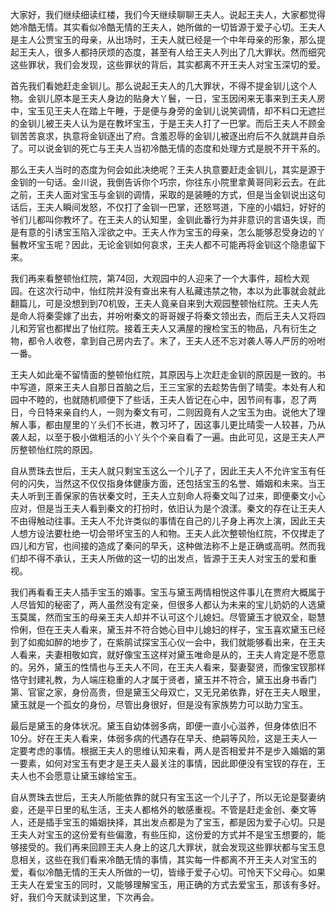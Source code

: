 
大家好，我们继续细读红楼，我们今天继续聊聊王夫人。说起王夫人，大家都觉得她冷酷无情。其实看似冷酷无情的王夫人，她所做的一切皆源于爱子心切。王夫人是主人公贾宝玉的母亲，从出场时，王夫人就已经是一个中年母亲的形象，那么提起王夫人，很多人都持厌烦的态度，甚至有人给王夫人列出了几大罪状。然而细究这些罪状，我们会发现，这些罪状的背后，其实都离不开王夫人对宝玉深切的爱。

首先我们看她赶走金钏儿。那么说起王夫人的几大罪状，不得不提金钏儿这个人物。金钏儿原本是王夫人身边的贴身大丫鬟，一日，宝玉因闲来无事来到王夫人房中，宝玉见王夫人在踏上午睡，于是便与身旁的金钏儿说笑调情，却不料口无遮拦的金钏儿被王夫人认为是在教坏宝玉，于是王夫人打了一巴掌。而后王夫人不顾金钏苦苦哀求，执意将金钏逐出了府。含羞忍辱的金钏儿被逐出府后不久就跳井自杀了。可以说金钏的死亡与王夫人当初冷酷无情的态度和处理方式是脱不开干系的。

那么王夫人当时的态度为何会如此决绝呢？王夫人执意要赶走金钏儿，其实是源于金钏的一句话。金川说，我倒告诉你个巧宗，你往东小院里拿黄哥同彩云去。在此之前，王夫人面对宝玉与金钏的调情，采取的是装睡的方式，但是当金钏说出这句话后，王夫人瞬间发怒，不仅打了金钏一巴掌，还怒骂道，下座的小娼妇，好好的爷们儿都叫你教坏了。在王夫人的认知里，金钏此番行为并非意识的言语失误，而是有意的引诱宝玉陷入淫欲之中。王夫人作为宝玉的母亲，怎么能够忍受身边的丫鬟教坏宝玉呢？因此，无论金钏如何哀求，王夫人都不可能再将金钏这个隐患留下来。

我们再来看整顿怡红院，第74回，大观园中的人迎来了一个大事件，超检大观园。在这次行动中，怡红院并没有查出来有人私藏违禁之物，本以为此事就会就此翻篇儿，可是没想到到70机毁，王夫人竟亲自来到大观园整顿怡红院。王夫人先是命人将秦雯嫁了出去，并吩咐秦文的哥哥嫂子将秦文领出去，而后王夫人又将四儿和芳官也都撵出了怡红院。接着王夫人又满屋的搜检宝玉的物品，凡有衍生之物，都令人收卷，拿到自己房内去了。末了，王夫人还不忘对袭人等人严厉的吩咐一番。

王夫人如此毫不留情面的整顿怡红院，其原因与上次赶走金钏的原因是一致的。书中写道，原来王夫人自那日首脑之后，王三宝家的去趁势告倒了晴雯。本处有人和园中不睦的，也就随机顺便下了些话，王夫人皆记在心中，因节间有事，忍了两日，今日特来亲自约人，一则为秦文有可，二则因竟有人之宝玉为由。说他大了理解人事，都由屋里的丫头们不长进，教习坏了，因这事儿更比晴雯一人较甚，乃从袭人起，以至于极小做粗活的小丫头个个亲自看了一遍。由此可见，这是王夫人严厉整顿怡红院的原因。

自从贾珠去世后，王夫人就只剩宝玉这么一个儿子了，因此王夫人不允许宝玉有任何的闪失，当然这不仅仅指身体健康方面，还包括宝玉的名誉、婚姻和未来。当王夫人听到王善保家的告状秦文时，王夫人立刻命人将秦文叫了过来，即便秦文小心应对，但是当王夫人看到秦文的打扮时，依旧认为是个浪漾。秦文的存在让王夫人不由得触动往事。王夫人不允许类似的事情在自己的儿子身上再次上演，因此王夫人想方设法要杜绝一切会带坏宝玉的人和物。王夫人此次整顿怡红院，不仅撵走了四儿和方官，也间接的造成了秦问的早夭，这种做法称不上是正确或高明。然而我们却不得不承认，王夫人所做的这一切的出发点，皆源于王夫人对宝玉的爱和重视。

我们再看看王夫人插手宝玉的婚事。宝玉与黛玉两情相悦这件事儿在贾府大概属于人尽皆知的秘密了，两人虽然没有定亲，但很多人都认为未来的宝儿奶奶的人选黛玉莫属，然而宝玉的母亲王夫人却并不认可这个儿媳妇。尽管黛玉才貌双全，聪慧伶俐，但在王夫人看来，黛玉并不符合她心目中儿媳妇的样子，宝玉喜欢黛玉已经到了如痴如醉的地步了，在紫鹃试探宝玉心仪一会中，我们就能够看出来，在王夫人看来，夫妻相敬如宾，就好像宝玉这样对黛玉唯命是从的，王夫人肯定是不愿意的。另外，黛玉的性情也与王夫人不同，在王夫人看来，娶妻娶贤，而像宝钗那样恪守封建礼教，为人端庄稳重的人才属于贤者，黛玉并不符合，黛玉出身书香门第、官宦之家，身份高贵，但是黛玉父母双亡，又无兄弟依靠，好在王夫人眼里，黛玉就是一个孤女的身份，尽管出身很好，但是没有家族势力可以助力宝玉。

最后是黛玉的身体状况。黛玉自幼体弱多病，即便一直小心滋养，但身体依旧不10分。好在王夫人看来，体弱多病的代遇存在早夭、绝嗣等风险，这是王夫人一定要考虑的事情。根据王夫人的思维认知来看，两人是否相爱并不是步入婚姻的第一要素，如何对宝玉有吏才是王夫人最关注的事情，因此即便没有宝钗的存在，王夫人也不会愿意让黛玉嫁给宝玉。

自从贾珠去世后，王夫人所能依靠的就只有宝玉这一个儿子了，所以无论是娶妻纳妾，还是平日里的私生活，王夫人都格外的敏感重视。不管是赶走金创、秦文等人，还是插手宝玉的婚姻抉择，其出发点都是为了宝玉，都是因为爱子心切。只是王夫人对宝玉的这份爱有些偏激，有些压抑，这份爱的方式并不是宝玉想要的，能够接受的。我们再来回顾王夫人身上的这几大罪状，就会发现这些罪状都与宝玉息息相关，这些在我们看来冷酷无情的事情，其实每一件都离不开王夫人对宝玉的爱，看似冷酷无情的王夫人所做的一切，皆缘于爱子心切。可怜天下父母心。如果王夫人在爱宝玉的同时，又能够理解宝玉，用正确的方式去爱宝玉，那该有多好。好，我们今天就读到这里，下次再会。


